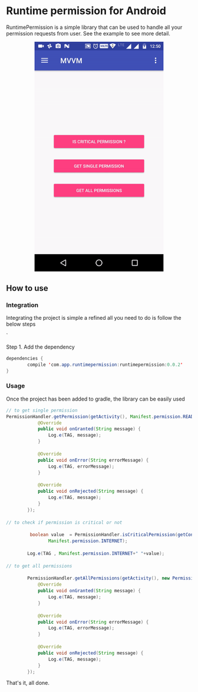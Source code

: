 # Runtime permission for Android




RuntimePermission is a simple library that can be used to handle all your permission requests from user. See the example to see more detail.

<p align="center">
  <img src="https://github.com/amitrai98/MVVM/blob/master/runtime.gif" width="350"/>
</p>


## How to use

### Integration

Integrating the project is simple a refined all you need to do is follow the below steps

`

Step 1\. Add the dependency

```java
dependencies {
        compile 'com.app.runtimepermission:runtimepermission:0.0.2'
}
```

### Usage

Once the project has been added to gradle, the library can be easily used

```java
// to get single permission 
PermissionHandler.getPermission(getActivity(), Manifest.permission.READ_CONTACTS, new PermissionListener() {
            @Override
            public void onGranted(String message) {
                Log.e(TAG, message);               
            }

            @Override
            public void onError(String errorMessage) {
                Log.e(TAG, errorMessage);
            }

            @Override
            public void onRejected(String message) {
                Log.e(TAG, message);
            }
        });

// to check if permission is critical or not

         boolean value  = PermissionHandler.isCriticalPermission(getContext(),
                Manifest.permission.INTERNET);

        Log.e(TAG , Manifest.permission.INTERNET+" "+value);

// to get all permissions

        PermissionHandler.getAllPermissions(getActivity(), new PermissionListener() {
            @Override
            public void onGranted(String message) {
                Log.e(TAG, message);
            }

            @Override
            public void onError(String errorMessage) {
                Log.e(TAG, errorMessage);
            }

            @Override
            public void onRejected(String message) {
                Log.e(TAG, message);
            }
        });


```

That's it, all done.

